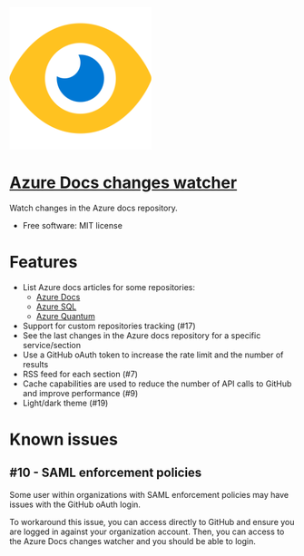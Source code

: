 <img src="/static/favicon.svg" width="250">

# [Azure Docs changes watcher](https://azdocswatch.vupti.me)

Watch changes in the Azure docs repository.

* Free software: MIT license

# Features

* List Azure docs articles for some repositories:
  * [Azure Docs](https://github.com/MicrosoftDocs/azure-docs)
  * [Azure SQL](https://github.com/MicrosoftDocs/sql-docs)
  * [Azure Quantum](https://github.com/MicrosoftDocs/quantum-docs)
* Support for custom repositories tracking (#17)
* See the last changes in the Azure docs repository for a specific service/section
* Use a GitHub oAuth token to increase the rate limit and the number of results
* RSS feed for each section (#7)
* Cache capabilities are used to reduce the number of API calls to GitHub and improve performance (#9)
* Light/dark theme (#19)

# Known issues

## #10 - SAML enforcement policies

Some user within organizations with SAML enforcement policies may have issues with the GitHub oAuth login.

To workaround this issue, you can access directly to GitHub and ensure you are logged in against your organization account.
Then, you can access to the Azure Docs changes watcher and you should be able to login.
